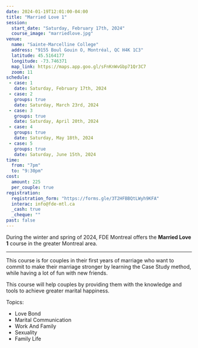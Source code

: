 ```yaml
---
date: 2024-01-19T12:01:00-04:00
title: "Married Love 1"
session:
  start_date: "Saturday, February 17th, 2024"
  course_image: "marriedlove.jpg"
venue:
  name: "Sainte-Marcelline College"
  address: "9155 Boul Gouin O, Montréal, QC H4K 1C3"
  latitude: 45.5164177
  longitude: -73.746371
  map_link: https://maps.app.goo.gl/sFnKnWvGbp71Qr3C7
  zoom: 11
schedule:
 - case: 1
   date: Saturday, February 17th, 2024
 - case: 2
   groups: true
   date: Saturday, March 23rd, 2024
 - case: 3
   groups: true
   date: Saturday, April 20th, 2024
 - case: 4
   groups: true
   date: Saturday, May 18th, 2024
 - case: 5
   groups: true
   date: Saturday, June 15th, 2024
time:
  from: "7pm"
  to: "9:30pm"
cost:
  amount: 225
  per_couple: true
registration:
  registration_form: "https://forms.gle/3T2HFBBQtLWyh9KFA"
  interac: info@fde-mtl.ca
  _cash: true
  _cheque: ""
past: false
---
```


During the winter and spring of 2024, FDE Montreal offers the **Married Love 1** course
in the greater Montreal area.

---

This course is for couples in their first years of marriage who want to commit to make their marriage stronger by learning the Case Study method, while having a lot of fun with new friends.

This course will help couples by providing them with the knowledge and tools to achieve greater marital happiness.

Topics:

* Love Bond
* Marital Communication
* Work And Family
* Sexuality
* Family Life

<!--more-->
